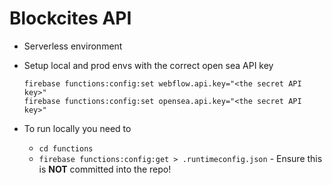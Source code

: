 Blockcites API
==============

* Serverless environment

* Setup local and prod envs with the correct open sea API key
    ```
    firebase functions:config:set webflow.api.key="<the secret API key>"
    firebase functions:config:set opensea.api.key="<the secret API key>"
    ```
* To run locally you need to 
    * `cd functions`
    * `firebase functions:config:get > .runtimeconfig.json` - Ensure this is **NOT** committed into the repo!
